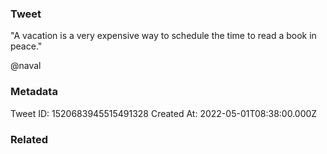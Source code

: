 ### Tweet
"A vacation is a very expensive way to schedule the time to read a book in peace."

@naval

### Metadata
Tweet ID: 1520683945515491328
Created At: 2022-05-01T08:38:00.000Z

### Related

